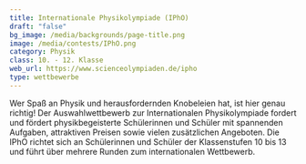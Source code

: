 ```yaml
---
title: Internationale Physikolympiade (IPhO)
draft: "false"
bg_image: /media/backgrounds/page-title.png
image: /media/contests/IPhO.png
category: Physik
class: 10. - 12. Klasse
web_url: https://www.scienceolympiaden.de/ipho
type: wettbewerbe
---
```

Wer Spaß an Physik und herausfordernden Knobeleien hat, ist hier genau richtig! Der Auswahlwettbewerb zur Internationalen Physikolympiade fordert und fördert physikbegeisterte Schülerinnen und Schüler mit spannenden Aufgaben, attraktiven Preisen sowie vielen zusätzlichen Angeboten.
Die IPhO richtet sich an Schülerinnen und Schüler der Klassenstufen 10 bis 13 und führt über mehrere Runden zum internationalen Wettbewerb.
